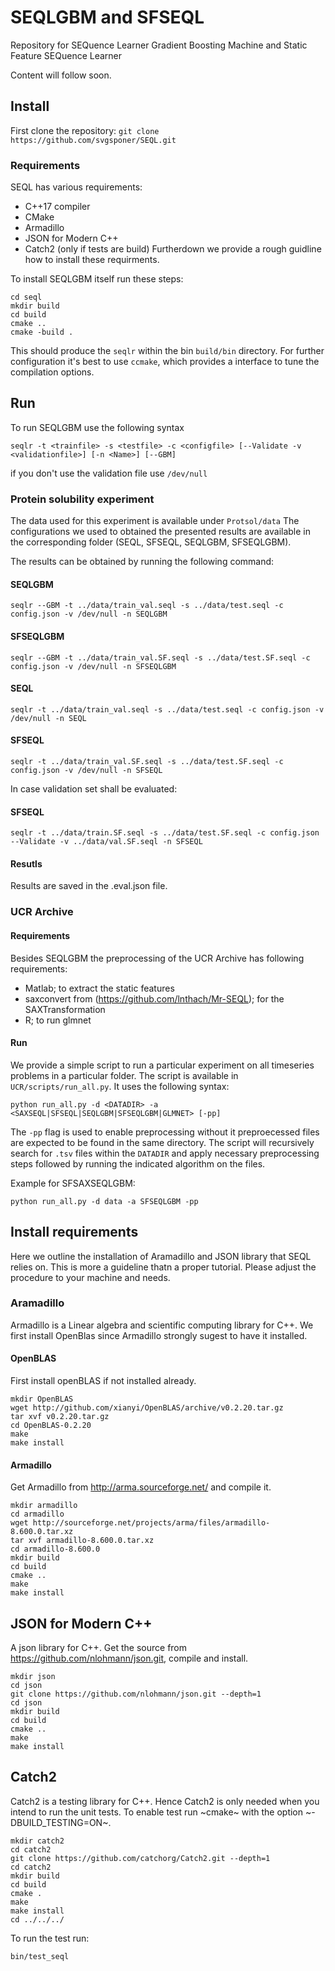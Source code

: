 # SEQLGBM and SFSEQL
Repository for SEQuence Learner Gradient Boosting Machine and Static Feature SEQuence Learner

Content will follow soon.

## Install
First clone the repository:
`git clone https://github.com/svgsponer/SEQL.git`

### Requirements
SEQL has various requirements:
- C++17 compiler 
- CMake
- Armadillo
- JSON for Modern C++
- Catch2 (only if tests are build)
Furtherdown we provide a rough guidline how to install these requirments.
   
To install SEQLGBM itself run these steps:
```
cd seql
mkdir build
cd build
cmake .. 
cmake -build .
```
This should produce the `seqlr` within the bin `build/bin` directory.
For further configuration it's best to use `ccmake`, which provides a
interface to tune the compilation options.




## Run

To run SEQLGBM use the following syntax

```
seqlr -t <trainfile> -s <testfile> -c <configfile> [--Validate -v <validationfile>] [-n <Name>] [--GBM] 
```
if you don't use the validation file use `/dev/null`


### Protein solubility experiment

The data used for this experiment is available under `Protsol/data`
The configurations we used to obtained the presented results are available in the corresponding folder (SEQL, SFSEQL, SEQLGBM, SFSEQLGBM).

The results can be obtained by running the following command:
#### SEQLGBM
```
seqlr --GBM -t ../data/train_val.seql -s ../data/test.seql -c config.json -v /dev/null -n SEQLGBM
```
#### SFSEQLGBM
```
seqlr --GBM -t ../data/train_val.SF.seql -s ../data/test.SF.seql -c config.json -v /dev/null -n SFSEQLGBM
```
#### SEQL
```
seqlr -t ../data/train_val.seql -s ../data/test.seql -c config.json -v /dev/null -n SEQL
```
#### SFSEQL
```
seqlr -t ../data/train_val.SF.seql -s ../data/test.SF.seql -c config.json -v /dev/null -n SFSEQL
```

In case validation set shall be evaluated:
#### SFSEQL
```
seqlr -t ../data/train.SF.seql -s ../data/test.SF.seql -c config.json --Validate -v ../data/val.SF.seql -n SFSEQL
```

#### Resutls
Results are saved in the .eval.json file.


### UCR Archive
#### Requirements
Besides SEQLGBM the preprocessing of the UCR Archive has following requirements:

- Matlab; to extract the static features
- saxconvert from (https://github.com/lnthach/Mr-SEQL); for the SAXTransformation
- R; to run glmnet

#### Run
We provide a simple script to run a particular experiment on all timeseries problems in a particular folder. The script is available in `UCR/scripts/run_all.py`. It uses the following syntax:
```
python run_all.py -d <DATADIR> -a <SAXSEQL|SFSEQL|SEQLGBM|SFSEQLGBM|GLMNET> [-pp]
```

The `-pp` flag is used to enable preprocessing without it preproecessed files are expected to be found in the same directory.
The script will recursively search for `.tsv` files within the `DATADIR` and apply necessary preprocessing steps followed by running the indicated algorithm on the files.

Example for SFSAXSEQLGBM:
```
python run_all.py -d data -a SFSEQLGBM -pp
```

<!-- #### Results -->
<!-- To collect the results -->

## Install requirements
Here we outline the installation of Aramadillo and JSON library that SEQL relies on. This is more a guideline thatn a proper tutorial.
Please adjust the procedure to your machine and needs.

### Aramadillo
Armadillo is a Linear algebra and scientific computing library for C++.
We first install OpenBlas since Armadillo strongly sugest to have it installed.

#### OpenBLAS
First install openBLAS if not installed already.
```
mkdir OpenBLAS
wget http://github.com/xianyi/OpenBLAS/archive/v0.2.20.tar.gz
tar xvf v0.2.20.tar.gz
cd OpenBLAS-0.2.20
make
make install
```

#### Armadillo
Get Armadillo from http://arma.sourceforge.net/ and compile it.
```
mkdir armadillo
cd armadillo
wget http://sourceforge.net/projects/arma/files/armadillo-8.600.0.tar.xz
tar xvf armadillo-8.600.0.tar.xz
cd armadillo-8.600.0
mkdir build
cd build 
cmake ..
make
make install
```

## JSON for Modern C++
A json library for C++.
Get the source from https://github.com/nlohmann/json.git, compile and install.
```
mkdir json
cd json
git clone https://github.com/nlohmann/json.git --depth=1
cd json
mkdir build
cd build
cmake ..
make
make install
```

## Catch2
Catch2 is a testing library for C++.
Hence Catch2 is only needed when you intend to run the unit tests.
To enable test run ~cmake~ with  the option ~-DBUILD_TESTING=ON~.

```
mkdir catch2
cd catch2
git clone https://github.com/catchorg/Catch2.git --depth=1
cd catch2
mkdir build
cd build
cmake .
make
make install
cd ../../../
```

To run the test run:
```
bin/test_seql
```
